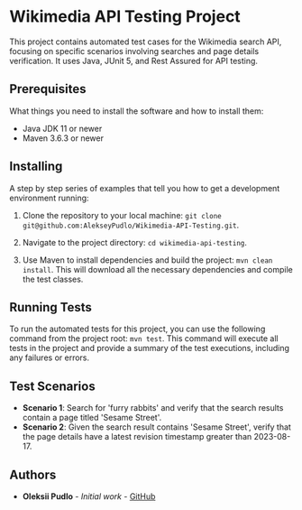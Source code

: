 # Wikimedia API Testing Project
This project contains automated test cases for the Wikimedia search API, focusing on specific scenarios involving searches and page details verification. It uses Java, JUnit 5, and Rest Assured for API testing.

## Prerequisites

What things you need to install the software and how to install them:

- Java JDK 11 or newer
- Maven 3.6.3 or newer

## Installing

A step by step series of examples that tell you how to get a development environment running:

1. Clone the repository to your local machine:
`git clone git@github.com:AlekseyPudlo/Wikimedia-API-Testing.git`.


2. Navigate to the project directory:
`cd wikimedia-api-testing`.


3. Use Maven to install dependencies and build the project:
`mvn clean install`.
This will download all the necessary dependencies and compile the test classes.

## Running Tests

To run the automated tests for this project, you can use the following command from the project root:
`mvn test`.
This command will execute all tests in the project and provide a summary of the test executions, including any failures or errors.

## Test Scenarios

- **Scenario 1**: Search for 'furry rabbits' and verify that the search results contain a page titled 'Sesame Street'.
- **Scenario 2**: Given the search result contains 'Sesame Street', verify that the page details have a latest revision timestamp greater than 2023-08-17.

## Authors

- **Oleksii Pudlo** - *Initial work* - [GitHub](https://github.com/AlekseyPudlo)







